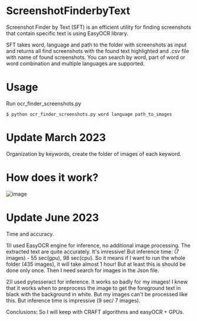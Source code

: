 # ScreenshotFinderbyText
Screenshot Finder by Text (SFT) is an efficient utility for finding screenshots that contain specific text is using EasyOCR library. 

SFT takes word, language and path to the folder with screenshots as input and returns all find screenshots with the found text highlighted and .csv file with name of found screenshots. 
You can search by word, part of word or word combination and multiple languages are supported.

# Usage 
Run ocr_finder_screenshots.py 
```
$ python ocr_finder_screenshots.py word language path_to_images
```

# Update March 2023 
Organization by keywords, create the folder of images of each keyword. 

# How does it work? 
![image](https://user-images.githubusercontent.com/14224692/228294774-cc2f5722-c828-40ce-9121-4d541da88a87.png)

# Update June 2023 
Time and accuracy. 

1)I used EasyOCR engine for inference, no additional image processing. The extracted text are quite accurately. It's imressive! 
But inference time: (7 images) - 55 sec(gpu), 98 sec(cpu). So it means if I want to run the whole folder (435 images), it will take almost 1 hour! 
But at least this is should be done only once. Then I need search for images in the Json file. 

2)I used pytesseract for inference. It works so badly for my images! I knew that it works when to preprocess the image to get the foreground text in black with the background in white.
But my images can't be processed like this. But inference time is impressive (9 sec/ 7 images). 

Conclusions: So I will keep with CRAFT algorithms and easyOCR + GPUs.  
      




